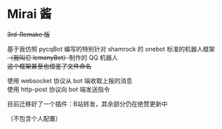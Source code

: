 

# Mirai 酱

~~3rd-Remake 版~~

基于我仿照 pycqBot 编写的特别针对 shamrock 的 onebot 标准的机器人框架~~（我叫它 lemonyBot）~~制作的 QQ 机器人  
~~这个框架甚至也借鉴了文件命名~~  

使用 websocket 协议从 bot 端收取上报的消息  
使用 http-post 协议向 bot 端发送指令

目前迁移好了一个插件：B站转发，其余部分仍在绝赞更新中

（不包含个人配置）